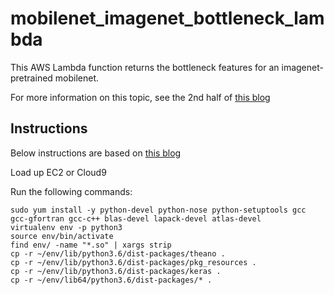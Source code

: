 # mobilenet_imagenet_bottleneck_lambda

This AWS Lambda function returns the bottleneck features for an imagenet-pretrained mobilenet.

For more information on this topic, see the 2nd half of [this blog](https://blog.keras.io/building-powerful-image-classification-models-using-very-little-data.html)

## Instructions
Below instructions are based on [this blog](https://ryan-cranfill.github.io/keras-aws-lambda/)

Load up EC2 or Cloud9

Run the following commands:

    sudo yum install -y python-devel python-nose python-setuptools gcc gcc-gfortran gcc-c++ blas-devel lapack-devel atlas-devel
    virtualenv env -p python3
    source env/bin/activate
    find env/ -name "*.so" | xargs strip
    cp -r ~/env/lib/python3.6/dist-packages/theano .
    cp -r ~/env/lib/python3.6/dist-packages/pkg_resources .
    cp -r ~/env/lib/python3.6/dist-packages/keras .
    cp -r ~/env/lib64/python3.6/dist-packages/* .
    